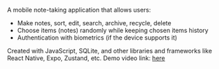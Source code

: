 A mobile note-taking application that allows users:
-	Make notes, sort, edit, search, archive, recycle, delete
-	Choose items (notes) randomly while keeping chosen items history
-	Authentication with biometrics (if the device supports it)

Created with JavaScript, SQLite, and other libraries and frameworks like React Native, Expo, Zustand, etc.
Demo video link: [here](https://youtu.be/a_XQ6LIM3mk)
